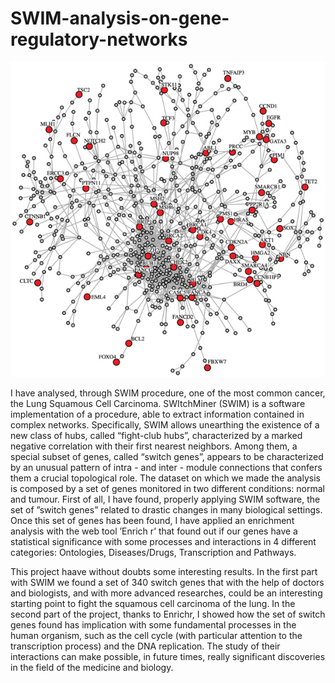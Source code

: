 # SWIM-analysis-on-gene-regulatory-networks

![alt text](https://github.com/DavideToma/SWIM-analysis-on-gene-regulatory-networks/blob/master/Gene_regulatory_network.jpg?raw=true)


I have analysed, through SWIM procedure, one of the most common cancer, the Lung Squamous Cell Carcinoma. SWItchMiner (SWIM) is a software implementation of a procedure, able to extract information contained in complex networks. Specifically, SWIM allows unearthing the existence of a new class of hubs, called “fight-club hubs”, characterized by a marked negative correlation with their first nearest neighbors. Among them, a special subset of genes, called “switch genes”, appears to be characterized by an unusual pattern of intra - and inter - module connections that confers them a crucial topological role. The dataset on which we made the analysis is composed by a set of genes monitored in two different conditions: normal and tumour. First of all, I have found, properly applying SWIM software, the set of ”switch genes” related to drastic changes in many biological settings. Once this set of genes has been found, I have applied an enrichment analysis with the web tool ’Enrich r’ that found out if our genes have a statistical significance with some processes and interactions in 4 different categories: Ontologies, Diseases/Drugs, Transcription and Pathways.

This project haave without doubts some interesting results. In the first part with SWIM we found a set of 340 switch genes that with the help of doctors and biologists, and with more advanced researches, could be an interesting starting point to fight the squamous cell carcinoma of the lung. In the second part of the project, thanks to Enrichr, I showed how the set of switch genes found has implication with some fundamental processes in the human organism, such as the cell cycle (with particular attention to the transcription process) and the DNA replication. The study of their interactions can make possible, in future times, really significant discoveries in the field of the medicine and biology.
